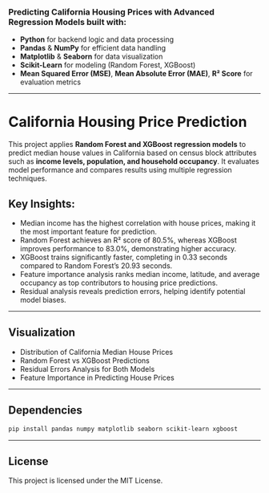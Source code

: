 ### Predicting California Housing Prices with Advanced Regression Models built with:  
- **Python** for backend logic and data processing  
- **Pandas** & **NumPy** for efficient data handling  
- **Matplotlib** & **Seaborn** for data visualization  
- **Scikit-Learn** for modeling (Random Forest, XGBoost)  
- **Mean Squared Error (MSE)**, **Mean Absolute Error (MAE)**, **R² Score** for evaluation metrics  

---

# California Housing Price Prediction

This project applies **Random Forest and XGBoost regression models** to predict median house values in California based on census block attributes such as **income levels, population, and household occupancy**. It evaluates model performance and compares results using multiple regression techniques.  

## Key Insights: 
- Median income has the highest correlation with house prices, making it the most important feature for prediction.  
- Random Forest achieves an R² score of 80.5%, whereas XGBoost improves performance to 83.0%, demonstrating higher accuracy.  
- XGBoost trains significantly faster, completing in 0.33 seconds compared to Random Forest’s 20.93 seconds.  
- Feature importance analysis ranks median income, latitude, and average occupancy as top contributors to housing price predictions.  
- Residual analysis reveals prediction errors, helping identify potential model biases.  

---

## Visualization  

- Distribution of California Median House Prices
- Random Forest vs XGBoost Predictions
- Residual Errors Analysis for Both Models 
- Feature Importance in Predicting House Prices

---

## Dependencies 

```bash
pip install pandas numpy matplotlib seaborn scikit-learn xgboost
```

---

## License 

This project is licensed under the MIT License.

